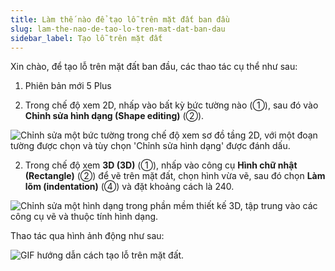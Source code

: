 ```yaml
---
title: Làm thế nào để tạo lỗ trên mặt đất ban đầu
slug: lam-the-nao-de-tao-lo-tren-mat-dat-ban-dau
sidebar_label: Tạo lỗ trên mặt đất
---
```


Xin chào, để tạo lỗ trên mặt đất ban đầu, các thao tác cụ thể như sau:

1. Phiên bản mới 5 Plus

1. Trong chế độ xem 2D, nhấp vào bất kỳ bức tường nào (①), sau đó vào **Chỉnh sửa hình dạng (Shape editing)** (②).

![Chỉnh sửa một bức tường trong chế độ xem sơ đồ tầng 2D, với một đoạn tường được chọn và tùy chọn 'Chỉnh sửa hình dạng' được đánh dấu.](https://storage.googleapis.com/jegavn_kb/images/67eb2007-c970-4e5b-b68f-1f2941c9e75f.png)

2. Trong chế độ xem **3D (3D)** (①), nhấp vào công cụ **Hình chữ nhật (Rectangle)** (②) để vẽ trên mặt đất, chọn hình vừa vẽ, sau đó chọn **Làm lõm (indentation)** (④) và đặt khoảng cách là 240.

![Chỉnh sửa một hình dạng trong phần mềm thiết kế 3D, tập trung vào các công cụ vẽ và thuộc tính hình dạng.](https://storage.googleapis.com/jegavn_kb/images/ab602ee2-f72e-40b8-934e-e0deba0fbbf7.png)

Thao tác qua hình ảnh động như sau:

![GIF hướng dẫn cách tạo lỗ trên mặt đất.](https://storage.googleapis.com/jegavn_kb/images/d39f516a-e8b0-40c0-9693-3d053fcf5bba.gif)